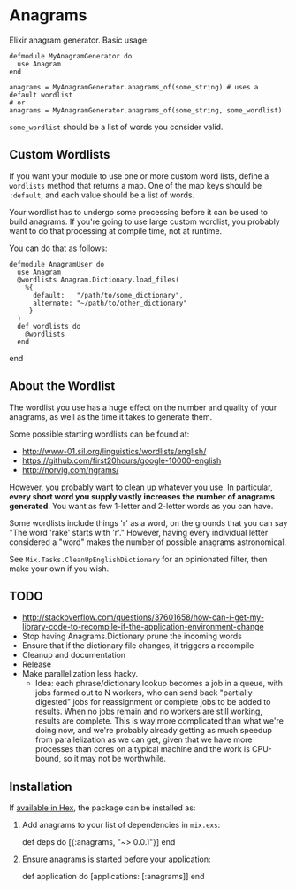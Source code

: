 # Anagrams

Elixir anagram generator. Basic usage:

    defmodule MyAnagramGenerator do
      use Anagram
    end

    anagrams = MyAnagramGenerator.anagrams_of(some_string) # uses a default wordlist
    # or
    anagrams = MyAnagramGenerator.anagrams_of(some_string, some_wordlist)

`some_wordlist` should be a list of words you consider valid.

## Custom Wordlists

If you want your module to use one or more custom word lists, define a `wordlists` method that returns a map. One of the map keys should be `:default`, and each value should be a list of words.

Your wordlist has to undergo some processing before it can be used to build anagrams. If you're going to use large custom wordlist, you probably want to do that processing at compile time, not at runtime.

You can do that as follows:

    defmodule AnagramUser do
      use Anagram
      @wordlists Anagram.Dictionary.load_files(
        %{
          default:   "/path/to/some_dictionary",
          alternate: "~/path/to/other_dictionary"
         }
      )
      def wordlists do
        @wordlists
      end
  end

## About the Wordlist

The wordlist you use has a huge effect on the number and quality of your anagrams, as well as the time it takes to generate them.

Some possible starting wordlists can be found at:

 - http://www-01.sil.org/linguistics/wordlists/english/
 - https://github.com/first20hours/google-10000-english
 - http://norvig.com/ngrams/

However, you probably want to clean up whatever you use. In particular, **every short word you supply vastly increases the number of anagrams generated**. You want as few 1-letter and 2-letter words as you can have.

Some wordlists include things 'r' as a word, on the grounds that you can say "The word 'rake' starts with 'r'." However, having every individual letter considered a "word" makes the number of possible anagrams astronomical.

See `Mix.Tasks.CleanUpEnglishDictionary` for an opinionated filter, then make your own if you wish.

## TODO

- http://stackoverflow.com/questions/37601658/how-can-i-get-my-library-code-to-recompile-if-the-application-environment-change
- Stop having Anagrams.Dictionary prune the incoming words
- Ensure that if the dictionary file changes, it triggers a recompile
- Cleanup and documentation
- Release
- Make parallelization less hacky.
  - Idea: each phrase/dictionary lookup becomes a job in a queue, with jobs farmed out to N workers, who can send back "partially digested" jobs for reassignment or complete jobs to be added to results. When no jobs remain and no workers are still working, results are complete. This is way more complicated than what we're doing now, and we're probably already getting as much speedup from parallelization as we can get, given that we have more processes than cores on a typical machine and the work is CPU-bound, so it may not be worthwhile.

## Installation

If [available in Hex](https://hex.pm/docs/publish), the package can be installed as:

  1. Add anagrams to your list of dependencies in `mix.exs`:

        def deps do
          [{:anagrams, "~> 0.0.1"}]
        end

  2. Ensure anagrams is started before your application:

        def application do
          [applications: [:anagrams]]
        end

